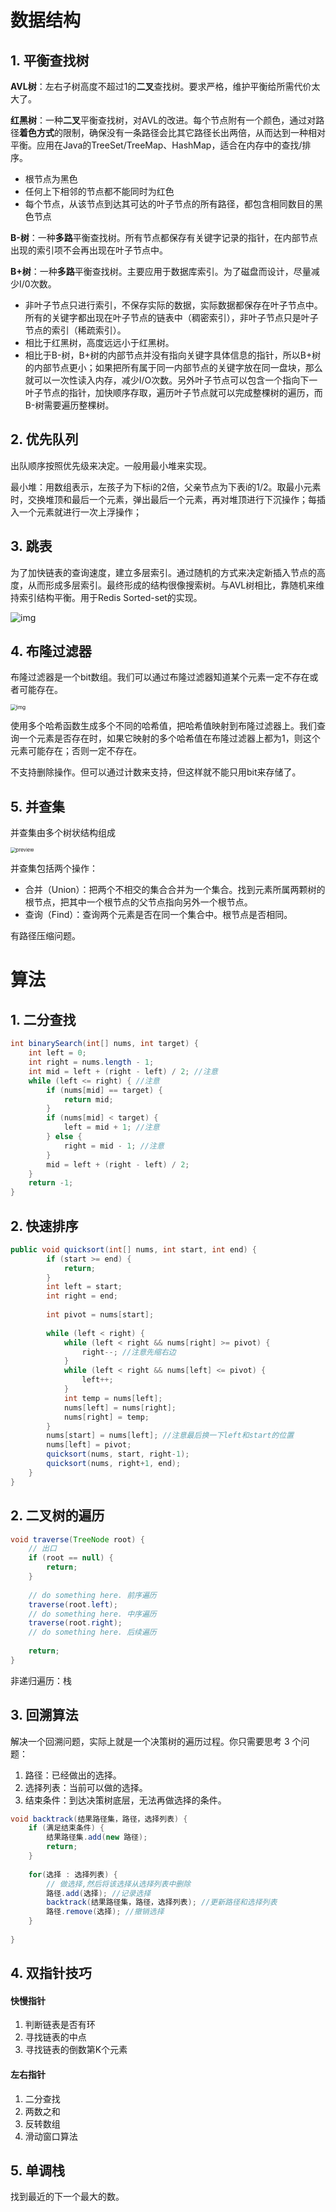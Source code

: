 # 数据结构

## 1. 平衡查找树

**AVL树**：左右子树高度不超过1的**二叉**查找树。要求严格，维护平衡给所需代价太大了。

**红黑树**：一种**二叉**平衡查找树，对AVL的改进。每个节点附有一个颜色，通过对路径**着色方式**的限制，确保没有一条路径会比其它路径长出两倍，从而达到一种相对平衡。应用在Java的TreeSet/TreeMap、HashMap，适合在内存中的查找/排序。

- 根节点为黑色
- 任何上下相邻的节点都不能同时为红色
- 每个节点，从该节点到达其可达的叶子节点的所有路径，都包含相同数目的黑色节点

**B-树**：一种**多路**平衡查找树。所有节点都保存有关键字记录的指针，在内部节点出现的索引项不会再出现在叶子节点中。

**B+树**：一种**多路**平衡查找树。主要应用于数据库索引。为了磁盘而设计，尽量减少I/0次数。

- 非叶子节点只进行索引，不保存实际的数据，实际数据都保存在叶子节点中。所有的关键字都出现在叶子节点的链表中（稠密索引），非叶子节点只是叶子节点的索引（稀疏索引）。
- 相比于红黑树，高度远远小于红黑树。
- 相比于B-树，B+树的内部节点并没有指向关键字具体信息的指针，所以B+树的内部节点更小；如果把所有属于同一内部节点的关键字放在同一盘块，那么就可以一次性读入内存，减少I/O次数。另外叶子节点可以包含一个指向下一叶子节点的指针，加快顺序存取，遍历叶子节点就可以完成整棵树的遍历，而B-树需要遍历整棵树。



## 2. 优先队列

出队顺序按照优先级来决定。一般用最小堆来实现。

最小堆：用数组表示，左孩子为下标i的2倍，父亲节点为下表i的1/2。取最小元素时，交换堆顶和最后一个元素，弹出最后一个元素，再对堆顶进行下沉操作；每插入一个元素就进行一次上浮操作；



## 3. 跳表

为了加快链表的查询速度，建立多层索引。通过随机的方式来决定新插入节点的高度，从而形成多层索引。最终形成的结构很像搜索树。与AVL树相比，靠随机来维持索引结构平衡。用于Redis Sorted-set的实现。

![img](https://lotabout.me/2018/skip-list/skip-list.svg)



## 4. 布隆过滤器

布隆过滤器是一个bit数组。我们可以通过布隆过滤器知道某个元素一定不存在或者可能存在。

<img src="https://pic3.zhimg.com/80/v2-c0c20d8e06308aae1578c16afdea3b6a_1440w.jpg" alt="img" style="zoom:60%;" />

使用多个哈希函数生成多个不同的哈希值，把哈希值映射到布隆过滤器上。我们查询一个元素是否存在时，如果它映射的多个哈希值在布隆过滤器上都为1，则这个元素可能存在；否则一定不存在。

不支持删除操作。但可以通过计数来支持，但这样就不能只用bit来存储了。



## 5. 并查集

并查集由多个树状结构组成

<img src="https://pic1.zhimg.com/v2-3c353bc781c7f3553079d541a9cfdc28_r.jpg" alt="preview" style="zoom:55%;" />

并查集包括两个操作：

- 合并（Union）：把两个不相交的集合合并为一个集合。找到元素所属两颗树的根节点，把其中一个根节点的父节点指向另外一个根节点。
- 查询（Find）：查询两个元素是否在同一个集合中。根节点是否相同。

有路径压缩问题。





# 算法

## 1. 二分查找

```java
int binarySearch(int[] nums, int target) {
    int left = 0;
    int right = nums.length - 1;
    int mid = left + (right - left) / 2; //注意
    while (left <= right) { //注意
        if (nums[mid] == target) {
            return mid;
        }
        if (nums[mid] < target) {
            left = mid + 1; //注意
        } else {
            right = mid - 1; //注意
        }
        mid = left + (right - left) / 2;
    }
    return -1;
}
```



## 2. 快速排序

```java
public void quicksort(int[] nums, int start, int end) {
        if (start >= end) {
            return;
        }
        int left = start;
        int right = end;
        
        int pivot = nums[start];
        
        while (left < right) {
            while (left < right && nums[right] >= pivot) {
                right--; //注意先缩右边
            }
            while (left < right && nums[left] <= pivot) {
                left++;
            }
            int temp = nums[left];
            nums[left] = nums[right];
            nums[right] = temp;
        }
        nums[start] = nums[left]; //注意最后换一下left和start的位置
        nums[left] = pivot;
        quicksort(nums, start, right-1);
        quicksort(nums, right+1, end);
    }
}
```



## 2. 二叉树的遍历

```Java
void traverse(TreeNode root) {
    // 出口
    if (root == null) {
        return;
    }
    
    // do something here. 前序遍历
    traverse(root.left);
    // do something here. 中序遍历
    traverse(root.right);
    // do something here. 后续遍历
    
    return;
}
```

非递归遍历：栈



## 3. 回溯算法

解决一个回溯问题，实际上就是一个决策树的遍历过程。你只需要思考 3 个问题：

1. 路径：已经做出的选择。
2. 选择列表：当前可以做的选择。
3. 结束条件：到达决策树底层，无法再做选择的条件。

```Java
void backtrack(结果路径集，路径，选择列表) {
	if (满足结束条件) {
		结果路径集.add(new 路径);
		return;
	} 
	
	for(选择 : 选择列表) {
		// 做选择,然后将该选择从选择列表中删除
		路径.add(选择); //记录选择
		backtrack(结果路径集，路径，选择列表); //更新路径和选择列表
		路径.remove(选择); //撤销选择
	}
	
}
```



## 4. 双指针技巧

#### 快慢指针

1. 判断链表是否有环
2. 寻找链表的中点
3. 寻找链表的倒数第K个元素

#### 左右指针

1. 二分查找
2. 两数之和
3. 反转数组
4. 滑动窗口算法



## 5. 单调栈

找到最近的下一个最大的数。